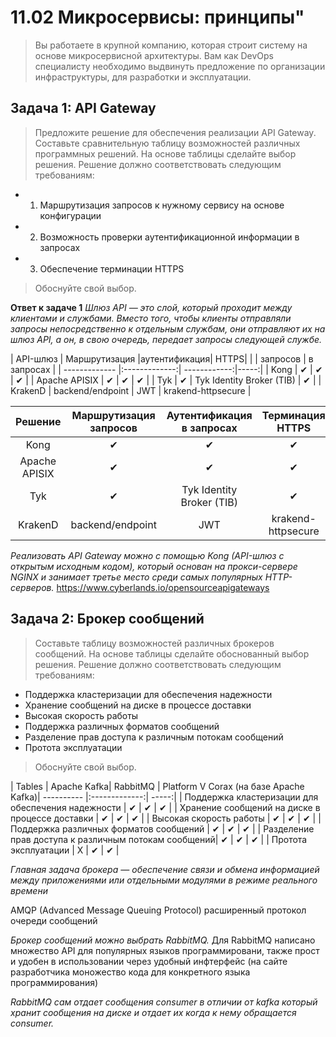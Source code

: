
# 11.02 Микросервисы: принципы"
>Вы работаете в крупной компанию, которая строит систему на основе микросервисной архитектуры. Вам как DevOps специалисту необходимо выдвинуть предложение по организации инфраструктуры, для разработки и эксплуатации.

## Задача 1: API Gateway

>Предложите решение для обеспечения реализации API Gateway. Составьте сравнительную таблицу возможностей различных программных решений. На основе таблицы сделайте выбор решения.
>Решение должно соответствовать следующим требованиям:

* 1) Маршрутизация запросов к нужному сервису на основе конфигурации
* 2) Возможность проверки аутентификационной информации в запросах
* 3) Обеспечение терминации HTTPS
>Обоснуйте свой выбор.

**Ответ к задаче 1**
*Шлюз API — это слой, который проходит между клиентами и службами. Вместо того, чтобы клиенты отправляли запросы непосредственно к отдельным службам, они отправляют их на шлюз API, а он, в свою очередь, передает запросы следующей службе.*

| API-шлюз      | Маршрутизация |аутентификация| HTTPS|
|               | запросов      | в запросах   |
| ------------- |:-------------:| ------------:|-----:|
| Kong          |  ✔  |  ✔  |  ✔ |
| Apache APISIX |   ✔ |  ✔  |  ✔ |
| Tyk           |   ✔ | Tyk Identity Broker (TIB)  |  ✔  |
| KrakenD       |   backend/endpoint  | JWT | krakend-httpsecure |

| Решение | Маршрутизация запросов | Аутентификация в запросах | Терминация HTTPS | Модель распространения |
|:---:|:---:|:---:|:---:|:---:|
| Kong | ✔ | ✔ | ✔ | Open Source |
| Apache APISIX | ✔ | ✔ | ✔ | Open Source |
| Tyk           | ✔ | Tyk Identity Broker (TIB)  | ✔ | ✔ |
| KrakenD       | backend/endpoint | JWT | krakend-httpsecure | ✔ |

*Реализовать API Gateway можно с помощью Kong (API-шлюз с открытым исходным кодом), который основан на прокси-сервере NGINX и занимает третье место среди самых популярных HTTP-серверов.*
https://www.cyberlands.io/opensourceapigateways


## Задача 2: Брокер сообщений
>Составьте таблицу возможностей различных брокеров сообщений. На основе таблицы сделайте обоснованный выбор решения.
>Решение должно соответствовать следующим требованиям:

* Поддержка кластеризации для обеспечения надежности
* Хранение сообщений на диске в процессе доставки
* Высокая скорость работы
* Поддержка различных форматов сообщений
* Разделение прав доступа к различным потокам сообщений
* Протота эксплуатации
>Обоснуйте свой выбор.


| Tables | Apache Kafka| RabbitMQ  | Platform V Corax (на базе  Apache Kafka)| ---------- |:-------------:| -----:|
| Поддержка кластеризации для обеспечения надежности   | ✔ | ✔ | ✔ |
| Хранение сообщений на диске в процессе доставки      | ✔ | ✔ | ✔ |
| Высокая скорость работы                              | ✔ | ✔ | ✔ |
| Поддержка различных форматов сообщений               | ✔ | ✔ | ✔ |
| Разделение прав доступа к различным потокам сообщений| ✔ | ✔ | ✔ |
| Протота эксплуатации                                 | X | ✔ | ✔ |

*Главная задача брокера — обеспечение связи и обмена информацией между приложениями или отдельными модулями в режиме реального времени*

AMQP (Advanced Message Queuing Protocol) расширенный протокол очереди сообщений

*Брокер сообщений можно выбрать RabbitMQ.*
 Для RabbitMQ написано множество API для популярных языков программировани, также прост и удобен в использовании через удобный инфтерфейс (на сайте разработчика моножество кода для конкретного языка программирования)

*RabbitMQ сам отдает сообщения consumer в отличии от kafka который хранит сообщения на диске и отдает их когда к нему обращается consumer.*